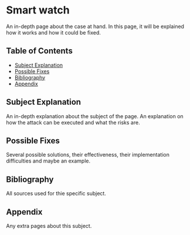 # Smart watch

An in-depth page about the case at hand. In this page, it will be explained how it works and how it could be fixed. 

## Table of Contents
- [Subject Explanation](#subject-explanation)
- [Possible Fixes](#possible-fixes)
- [Bibliography](#bibliography)
- [Appendix](#appendix)

## Subject Explanation
An in-depth explanation about the subject of the page. An explanation on how the attack can be executed and what the risks are. 

## Possible Fixes
Several possible solutions, their effectiveness, their implementation difficulties and maybe an example.

## Bibliography
All sources used for thie specific subject. 

## Appendix 
Any extra pages about this subject.
